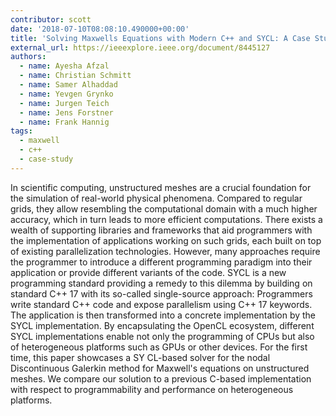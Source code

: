 ```yaml
---
contributor: scott
date: '2018-07-10T08:08:10.490000+00:00'
title: 'Solving Maxwells Equations with Modern C++ and SYCL: A Case Study'
external_url: https://ieeexplore.ieee.org/document/8445127
authors:
  - name: Ayesha Afzal
  - name: Christian Schmitt
  - name: Samer Alhaddad
  - name: Yevgen Grynko
  - name: Jurgen Teich
  - name: Jens Forstner
  - name: Frank Hannig
tags:
  - maxwell
  - c++
  - case-study
---
```


In scientific computing, unstructured meshes are a crucial foundation for the simulation of real-world physical
phenomena. Compared to regular grids, they allow resembling the computational domain with a much higher accuracy, which
in turn leads to more efficient computations. There exists a wealth of supporting libraries and frameworks that aid
programmers with the implementation of applications working on such grids, each built on top of existing parallelization
technologies. However, many approaches require the programmer to introduce a different programming paradigm into their
application or provide different variants of the code. SYCL is a new programming standard providing a remedy to this
dilemma by building on standard C++ 17 with its so-called single-source approach: Programmers write standard C++ code
and expose parallelism using C++ 17 keywords. The application is then transformed into a concrete implementation by the
SYCL implementation. By encapsulating the OpenCL ecosystem, different SYCL implementations enable not only the
programming of CPUs but also of heterogeneous platforms such as GPUs or other devices. For the first time, this paper
showcases a SY CL-based solver for the nodal Discontinuous Galerkin method for Maxwell's equations on unstructured
meshes. We compare our solution to a previous C-based implementation with respect to programmability and performance on
heterogeneous platforms.
